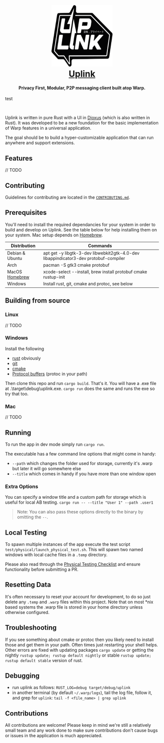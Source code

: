 
<h1 align="center">
  <a href="https://satellite.im" target="_blank">
  <img src="extra/images/logo.png" width=200 height=200/><br>
  Uplink
  </a>
</h1>

<h4 align="center">Privacy First, Modular, P2P messaging client built atop Warp.</h4>

test

<br/>

Uplink is written in pure Rust with a UI in [Dioxus](https://github.com/DioxusLabs) (which is also written in Rust). It was developed to be a new foundation for the basic implementation of Warp features in a universal application.

The goal should be to build a hyper-customizable application that can run anywhere and support extensions.

## Features

// TODO

## Contributing

Guidelines for contributing are located in the [`CONTRIBUTING.md`](CONTRIBUTING.md).

## Prerequisites

You'll need to install the required dependancies for your system in order to build and develop on Uplink. See the table below for help installing them on your system. Mac setup depends on [Homebrew](https://brew.sh).

|Distribution|Commands|
|--|--|
|Debian & Ubuntu|apt get -y libgtk-3-dev  libwebkit2gtk-4.0-dev libappindicator3-dev protobuf-compiler|
|Arch|pacman -S gtk3 cmake protobuf|
|MacOS [Homebrew](https://brew.sh)|xcode-select --install, brew install protobuf cmake rustup-init|
|Windows|Install rust, git, cmake and protoc, see below|

## Building from source

### Linux
// TODO
### Windows
Install the following
 - [rust](https://www.rust-lang.org/tools/install) obviously
 - [git](https://gitforwindows.org/)
 - [cmake](https://cmake.org/download/)
 - [Protocol buffers](https://developers.google.com/protocol-buffers/docs/downloads) (protoc in your path) 

Then clone this repo and run `cargo build`. That's it. You will have a .exe file at .\target\debug\uplink.exe. `cargo run` does the same and runs the exe so try that too.

### Mac
// TODO

## Running

To run the app in dev mode simply run `cargo run`.

The executable has a few command line options that might come in handy:

- `--path` which changes the folder used for storage, currently it's .warp but later it will go somewhere else
- `--title` which comes in handy if you have more than one window open

### Extra Options

You can specify a window title and a custom path for storage which is useful for local AB testing.
`cargo run -- --title "User 1" --path .user1`
> Note: You can also pass these options directly to the binary by omitting the `--`.

## Local Testing

To spawn multiple instances of the app execute the test script `test/physical/launch_physical_test.sh`. This will spawn two named windows with local cache files in a `.temp` directory.

Please also read through the [Physical Testing Checklist](https://github.com/Satellite-im/Uplink/blob/dev/docs/CHECKLIST.md) and ensure functionality before submitting a PR.

## Resetting Data

It's often necessary to reset your account for development, to do so just delete any `.temp` and `.warp` files within this project. Note that on most *nix based systems the .warp file is stored in your home directory unless otherwise configured.

## Troubleshooting

If you see something about cmake or protoc then you likely need to install those and get them in your path. Often times just restarting your shell helps. Other errors are fixed with updating packages `cargo update` or getting the nightly `rustup update; rustup default nightly` or stable `rustup update; rustup default stable` version of rust.

## Debugging
- run uplink as follows: `RUST_LOG=debug target/debug/uplink`
- in another terminal (by default `~/.warp/logs`), tail the log file, follow it, and grep for `uplink`: `tail -f <file_name> | grep uplink`

## Contributions

All contributions are welcome! Please keep in mind we're still a relatively small team and any work done to make sure contributions don't cause bugs or issues in the application is much appreciated.
